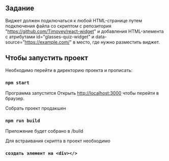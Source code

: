 ## Задание
 Виджет должен подключаться к любой HTML-странице путем
подключения файла со скриптом с репозитория "https://github.com/Timovey/react-widget" и добавления HTML-элемента с атрибутами
id="glasses-quiz-widget" и data-source=”https://example.com/" в место, где нужно
разместить виджет.


## Чтобы запустить проект

Необходимо перейти в директорию проекта и прописать:

### `npm start`

Программа запустится 
Открыть [http://localhost:3000](http://localhost:3000) чтобы перейти в браузер.



Собрать проект продакшен

### `npm run build`

Приложение будет собрано в /build


Для встраивания скрипта в проект необходимо

### `создать элемент на <div></>`



